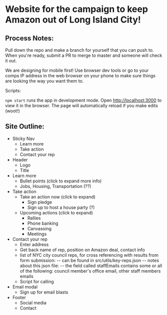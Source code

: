# Website for the campaign to keep Amazon out of Long Island City!

## Process Notes:
Pull down the repo and make a branch for yourself that you can push to. When you're ready, submit a PR to merge to master and someone will check it out.

We are designing for mobile first! Use browser dev tools or go to your comps IP address in the web browser on your phone to make sure things are looking the way you want them to.

Scripts:

`npm start` runs the app in development mode. Open [http://localhost:3000](http://localhost:3000) to view it in the browser. The page will automatically reload if you make edits (woot!)

## Site Outline:

- Sticky Nav
  - Learn more
  - Take action
  - Contact your rep
- Header
  - Logo
  - Title
- Learn more
  - Bullet points (click to expand more info)
  - Jobs, Housing, Transportation (??)
- Take action
  - Take an action now (click to expand)
    - Sign pledge
    - Sign up to host a house party (?)
  - Upcoming actions (click to expand)
    - Rallies
    - Phone banking
    - Canvassing
    - Meetings
- Contact your rep
  - Enter address
  - Get back name of rep, position on Amazon deal, contact info
  - list of NYC city council reps, for cross referencing with results from form submission: 
    -- can be found in src/utils/key-reps.json
    -- notes about this json file: 
        -- the field called staffEmails contains some or all of the following: council member's office email, other staff members emails
  - Script for calling
- Email modal
  - Sign up for email blasts
- Footer
  - Social media
  - Contact
